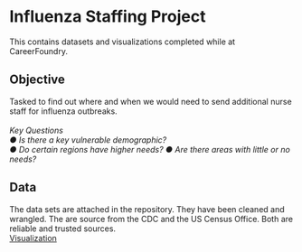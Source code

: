 # Influenza Staffing Project
This contains datasets and visualizations completed while at CareerFoundry. <br>
## Objective
Tasked to find out where and when we would need to send additional nurse staff for influenza outbreaks.<br><br>
*Key Questions<br>
● Is there a key vulnerable demographic?<br>
● Do certain regions have higher needs?
● Are there areas with little or no needs?<br>*
## Data
The data sets are attached in the repository. They have been cleaned and wrangled. The are source from the CDC and the US Census Office. Both are reliable and trusted sources.<br>
[Visualization](https://public.tableau.com/app/profile/jacob.yount1665/viz/InfluenzaBriefTask2_9/InfluenzaBrief)

